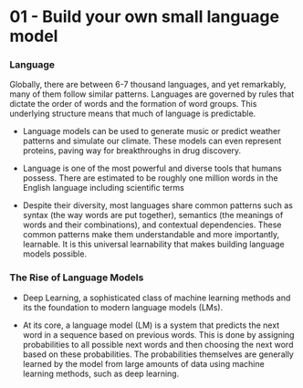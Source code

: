 # 01 - Build your own small language model 

### Language 

Globally, there are between 6-7 thousand languages, and yet remarkably, many of them follow similar patterns. Languages are governed by rules that dictate the order of words and the formation of word groups. This underlying structure means that much of language is predictable.

* Language models can be used to generate music or predict weather patterns and simulate our climate. These models can even represent proteins, paving way for breakthroughs in drug discovery.

* Language is one of the most powerful and diverse tools that humans possess. There are estimated to be roughly one million words in the English language including scientific terms

* Despite their diversity, most languages share common patterns such as syntax (the way words are put together), semantics (the meanings of words and their combinations), and contextual dependencies. These common patterns make them understandable and more importantly, learnable. It is this universal learnability that makes building language models possible.

### The Rise of Language Models

* Deep Learning, a sophisticated class of machine learning methods and its the foundation to modern language models (LMs). 

* At its core, a language model (LM) is a system that predicts the next word in a sequence based on previous words. This is done by assigning probabilities to all possible next words and then choosing the next word based on these probabilities. The probabilities themselves are generally learned by the model from large amounts of data using machine learning methods, such as deep learning. 


